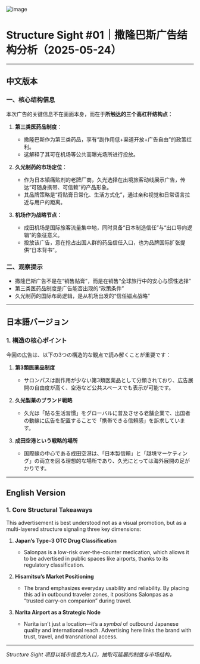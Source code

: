 ![image](https://github.com/user-attachments/assets/72bc36cd-b316-4e60-9d42-f4af87b2ee73)


# Structure Sight #01｜撒隆巴斯广告结构分析（2025-05-24）

---

## 中文版本

### 一、核心结构信息
本次广告的关键信息不在画面本身，而在于**所触达的三个高杠杆结构点**：

1. **第三类医药品制度**：  
   - 撒隆巴斯作为第三类药品，享有“副作用低+渠道开放+广告自由”的政策红利。  
   - 这解释了其可在机场等公共高曝光场所进行投放。

2. **久光制药的市场定位**：  
   - 作为日本镇痛贴剂的老牌厂商，久光选择在出境旅客动线展示广告，传达“可随身携带、可信赖”的产品形象。  
   - 其品牌策略是“将贴膏日常化、生活方式化”，通过亲和视觉和日常语言拉近与用户的距离。

3. **机场作为战略节点**：  
   - 成田机场是国际旅客流量集中地，同时具备“日本制造信任”与“出口导向逻辑”的象征意义。  
   - 投放该广告，意在抢占出国人群的药品信任入口，也为品牌国际扩张提供“日本背书”。

### 二、观察提示
- 撒隆巴斯广告不是在“销售贴膏”，而是在销售“全球旅行中的安心与惯性选择”
- 第三类医药品制度是广告能否出现的“政策条件”
- 久光制药的国际布局逻辑，是从机场出发的“信任锚点战略”

---

## 日本語バージョン

### 1. 構造の核心ポイント

今回の広告は、以下の3つの構造的な観点で読み解くことが重要です：

1. **第3類医薬品制度**  
   - サロンパスは副作用が少ない第3類医薬品として分類されており、広告展開の自由度が高く、空港など公共スペースでも表示が可能です。

2. **久光製薬のブランド戦略**  
   - 久光は「貼る生活習慣」をグローバルに普及させる老舗企業で、出国者の動線に広告を配置することで「携帯できる信頼感」を訴求しています。

3. **成田空港という戦略的場所**  
   - 国際線の中心である成田空港は、「日本製信頼」と「越境マーケティング」の両立を図る理想的な場所であり、久光にとっては海外展開の足がかりです。

---

## English Version

### 1. Core Structural Takeaways

This advertisement is best understood not as a visual promotion, but as a multi-layered structure signaling three key dimensions:

1. **Japan’s Type-3 OTC Drug Classification**  
   - Salonpas is a low-risk over-the-counter medication, which allows it to be advertised in public spaces like airports, thanks to its regulatory classification.

2. **Hisamitsu’s Market Positioning**  
   - The brand emphasizes everyday usability and reliability. By placing this ad in outbound traveler zones, it positions Salonpas as a “trusted carry-on companion” during travel.

3. **Narita Airport as a Strategic Node**  
   - Narita isn’t just a location—it’s a *symbol* of outbound Japanese quality and international reach. Advertising here links the brand with trust, travel, and transnational access.

---

*Structure Sight 项目以城市信息为入口，抽取可延展的制度与市场结构。*
